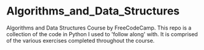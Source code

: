 # Algorithms_and_Data_Structures
Algorithms and Data Structures Course by FreeCodeCamp. This repo is a collection of the code in Python I used to 'follow along' with. It is comprised of the various exercises completed throughout the course.
